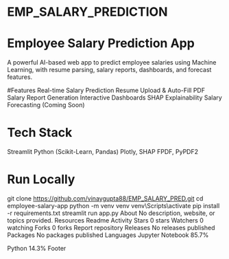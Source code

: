# EMP_SALARY_PREDICTION
# Employee Salary Prediction App
   A powerful AI-based web app to predict employee salaries using Machine Learning, with resume parsing, salary reports, dashboards, and forecast features.

#Features
   Real-time Salary Prediction
   Resume Upload & Auto-Fill
   PDF Salary Report Generation
   Interactive Dashboards
   SHAP Explainability
   Salary Forecasting (Coming Soon)
# Tech Stack
   Streamlit
   Python (Scikit-Learn, Pandas)
    Plotly, SHAP
   FPDF, PyPDF2
# Run Locally
  git clone https://github.com/vinaygupta88/EMP_SALARY_PRED.git
  cd employee-salary-app
  python -m venv venv
  venv\Scripts\activate
  pip install -r requirements.txt
  streamlit run app.py
About
No description, website, or topics provided.
Resources
 Readme
 Activity
Stars
 0 stars
Watchers
 0 watching
Forks
 0 forks
Report repository
Releases
No releases published
Packages
No packages published
Languages
Jupyter Notebook
85.7%
 
Python
14.3%
Footer
